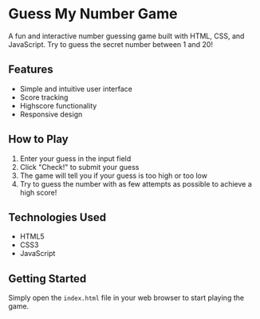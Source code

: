 # Guess My Number Game

A fun and interactive number guessing game built with HTML, CSS, and JavaScript. Try to guess the secret number between 1 and 20!

## Features

- Simple and intuitive user interface
- Score tracking
- Highscore functionality
- Responsive design

## How to Play

1. Enter your guess in the input field
2. Click "Check!" to submit your guess
3. The game will tell you if your guess is too high or too low
4. Try to guess the number with as few attempts as possible to achieve a high score!

## Technologies Used

- HTML5
- CSS3
- JavaScript

## Getting Started

Simply open the `index.html` file in your web browser to start playing the game. 